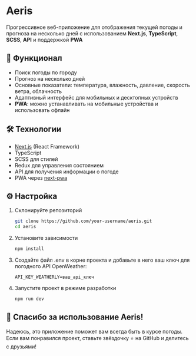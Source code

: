# Aeris

Прогрессивное веб-приложение для отображения текущей погоды и прогноза на несколько дней с
использованием **Next.js**, **TypeScript**, **SCSS**, **API** и поддержкой **PWA**

## 🔹 Функционал

-   Поиск погоды по городу
-   Прогноз на несколько дней
-   Основные показатели: температура, влажность, давление, скорость ветра, облачность
-   Адаптивный интерфейс для мобильных и десктопных устройств
-   **PWA**: можно устанавливать на мобильные устройства и использовать офлайн

## 🛠 Технологии

-   [Next.js](https://nextjs.org/) (React Framework)
-   TypeScript
-   SCSS для стилей
-   Redux для управления состоянием
-   API для получения информации о погоде
-   PWA через [next-pwa](https://github.com/shadowwalker/next-pwa)

## ⚙️ Настройка

1. Склонируйте репозиторий
    ```bash
    git clone https://github.com/your-username/aeris.git
    cd aeris
    ```
2. Установите зависимости
    ```bash
    npm install
    ```
3. Создайте файл .env в корне проекта и добавьте в него ваш ключ для погодного API OpenWeather:

    ```env
    API_KEY_WEATHERLY=ваш_api_ключ
    ```

4. Запустите проект в режиме разработки
    ```bash
    npm run dev
    ```

## 🌟 Спасибо за использование Aeris!

Надеюсь, это приложение поможет вам всегда быть в курсе погоды.  
Если вам понравился проект, ставьте звёздочку ⭐ на GitHub и делитесь с друзьями!
